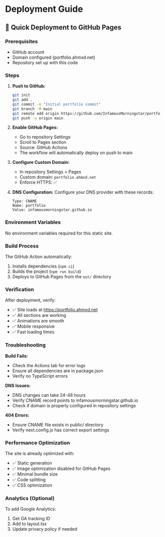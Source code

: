 # Deployment Guide

## 🚀 Quick Deployment to GitHub Pages

### Prerequisites
- GitHub account
- Domain configured (portfolio.ahmxd.net)
- Repository set up with this code

### Steps

1. **Push to GitHub:**
   ```bash
   git init
   git add .
   git commit -m "Initial portfolio commit"
   git branch -M main
   git remote add origin https://github.com/InfamousMorningstar/portfolio.git
   git push -u origin main
   ```

2. **Enable GitHub Pages:**
   - Go to repository Settings
   - Scroll to Pages section
   - Source: GitHub Actions
   - The workflow will automatically deploy on push to main

3. **Configure Custom Domain:**
   - In repository Settings > Pages
   - Custom domain: `portfolio.ahmxd.net`
   - Enforce HTTPS: ✅

4. **DNS Configuration:**
   Configure your DNS provider with these records:
   ```
   Type: CNAME
   Name: portfolio
   Value: infamousmorningstar.github.io
   ```

### Environment Variables
No environment variables required for this static site.

### Build Process
The GitHub Action automatically:
1. Installs dependencies (`npm ci`)
2. Builds the project (`npm run build`)
3. Deploys to GitHub Pages from the `out/` directory

### Verification
After deployment, verify:
- ✅ Site loads at https://portfolio.ahmxd.net
- ✅ All sections are working
- ✅ Animations are smooth
- ✅ Mobile responsive
- ✅ Fast loading times

### Troubleshooting

**Build Fails:**
- Check the Actions tab for error logs
- Ensure all dependencies are in package.json
- Verify no TypeScript errors

**DNS Issues:**
- DNS changes can take 24-48 hours
- Verify CNAME record points to infamousmorningstar.github.io
- Check if domain is properly configured in repository settings

**404 Errors:**
- Ensure CNAME file exists in public/ directory
- Verify next.config.js has correct export settings

### Performance Optimization
The site is already optimized with:
- ✅ Static generation
- ✅ Image optimization disabled for GitHub Pages
- ✅ Minimal bundle size
- ✅ Code splitting
- ✅ CSS optimization

### Analytics (Optional)
To add Google Analytics:
1. Get GA tracking ID
2. Add to layout.tsx
3. Update privacy policy if needed
